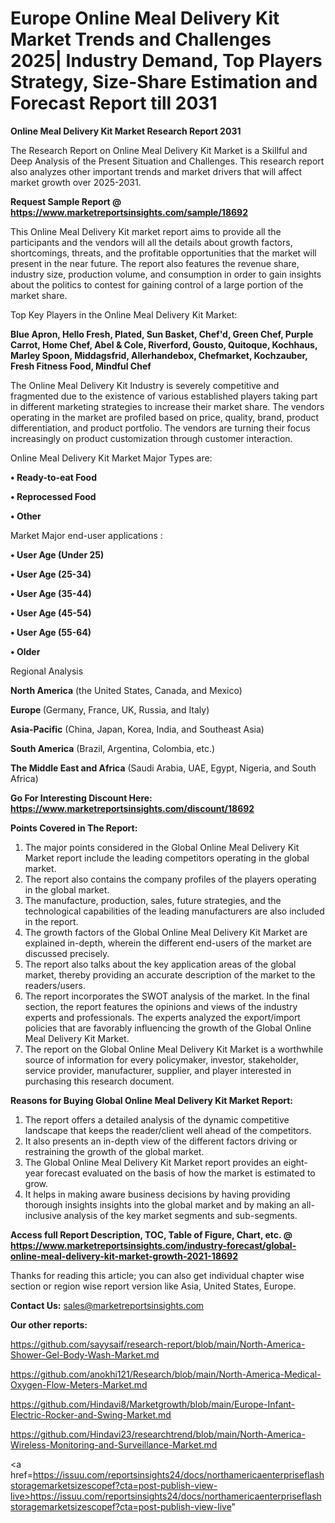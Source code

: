  # Europe Online Meal Delivery Kit Market Trends and Challenges 2025| Industry Demand, Top Players Strategy, Size-Share Estimation and Forecast Report till 2031

<strong>Online Meal Delivery Kit Market Research Report 2031</strong>

The Research Report on Online Meal Delivery Kit Market is a Skillful and Deep Analysis of the Present Situation and Challenges. This research report also analyzes other important trends and market drivers that will affect market growth over 2025-2031.

<strong>Request Sample Report @ <a href=https://www.marketreportsinsights.com/sample/18692>https://www.marketreportsinsights.com/sample/18692</a></strong>

This Online Meal Delivery Kit market report aims to provide all the participants and the vendors will all the details about growth factors, shortcomings, threats, and the profitable opportunities that the market will present in the near future. The report also features the revenue share, industry size, production volume, and consumption in order to gain insights about the politics to contest for gaining control of a large portion of the market share.

Top Key Players in the Online Meal Delivery Kit Market:

<strong>Blue Apron, Hello Fresh, Plated, Sun Basket, Chef'd, Green Chef, Purple Carrot, Home Chef, Abel & Cole, Riverford, Gousto, Quitoque, Kochhaus, Marley Spoon, Middagsfrid, Allerhandebox, Chefmarket, Kochzauber, Fresh Fitness Food, Mindful Chef</strong>

The Online Meal Delivery Kit Industry is severely competitive and fragmented due to the existence of various established players taking part in different marketing strategies to increase their market share. The vendors operating in the market are profiled based on price, quality, brand, product differentiation, and product portfolio. The vendors are turning their focus increasingly on product customization through customer interaction.

Online Meal Delivery Kit Market Major Types are:

<strong>• Ready-to-eat Food

• Reprocessed Food

• Other</strong>

Market Major end-user applications :

<strong>• User Age (Under 25)

• User Age (25-34)

• User Age (35-44)

• User Age (45-54)

• User Age (55-64)

• Older</strong>

Regional Analysis

</u><strong><b>North America</b></strong> (the United States, Canada, and Mexico)

<strong><b>Europe </b></strong>(Germany, France, UK, Russia, and Italy)

<strong><b>Asia-Pacific</b></strong> (China, Japan, Korea, India, and Southeast Asia)

<strong><b>South America</b></strong> (Brazil, Argentina, Colombia, etc.)

<strong><b>The Middle East and Africa</b></strong> (Saudi Arabia, UAE, Egypt, Nigeria, and South Africa)

<strong>Go For Interesting Discount Here: <a href=https://www.marketreportsinsights.com/discount/18692>https://www.marketreportsinsights.com/discount/18692</a></strong>

<strong>Points Covered in The Report:</strong>
<ol>
  <li>The major points considered in the Global Online Meal Delivery Kit Market report include the leading competitors operating in the global market.</li>
  <li>The report also contains the company profiles of the players operating in the global market.</li>
  <li>The manufacture, production, sales, future strategies, and the technological capabilities of the leading manufacturers are also included in the report.</li>
  <li>The growth factors of the Global Online Meal Delivery Kit Market are explained in-depth, wherein the different end-users of the market are discussed precisely.</li>
  <li>The report also talks about the key application areas of the global market, thereby providing an accurate description of the market to the readers/users.</li>
  <li>The report incorporates the SWOT analysis of the market. In the final section, the report features the opinions and views of the industry experts and professionals. The experts analyzed the export/import policies that are favorably influencing the growth of the Global Online Meal Delivery Kit Market.</li>
  <li>The report on the Global Online Meal Delivery Kit Market is a worthwhile source of information for every policymaker, investor, stakeholder, service provider, manufacturer, supplier, and player interested in purchasing this research document.</li>
</ol>
<strong>Reasons for Buying Global Online Meal Delivery Kit Market Report:</strong>

<ol>
  <li>The report offers a detailed analysis of the dynamic competitive landscape that keeps the reader/client well ahead of the competitors.</li>
  <li>It also presents an in-depth view of the different factors driving or restraining the growth of the global market.</li>
  <li>The Global Online Meal Delivery Kit Market report provides an eight-year forecast evaluated on the basis of how the market is estimated to grow.</li>
  <li>It helps in making aware business decisions by having providing thorough insights insights into the global market and by making an all-inclusive analysis of the key market segments and sub-segments.</li>
</ol>
<strong>Access full Report Description, TOC, Table of Figure, Chart, etc. @ <a href=https://www.marketreportsinsights.com/industry-forecast/global-online-meal-delivery-kit-market-growth-2021-18692>https://www.marketreportsinsights.com/industry-forecast/global-online-meal-delivery-kit-market-growth-2021-18692</a></strong>


Thanks for reading this article; you can also get individual chapter wise section or region wise report version like Asia, United States, Europe.

<strong>Contact Us:</strong>
sales@marketreportsinsights.com

<strong>Our other reports:</strong>

<a href=https://github.com/sayysaif/research-report/blob/main/North-America-Shower-Gel-Body-Wash-Market.md>https://github.com/sayysaif/research-report/blob/main/North-America-Shower-Gel-Body-Wash-Market.md</a>

<a href=https://github.com/anokhi121/Research/blob/main/North-America-Medical-Oxygen-Flow-Meters-Market.md>https://github.com/anokhi121/Research/blob/main/North-America-Medical-Oxygen-Flow-Meters-Market.md</a>

<a href=https://github.com/Hindavi8/Marketgrowth/blob/main/Europe-Infant-Electric-Rocker-and-Swing-Market.md>https://github.com/Hindavi8/Marketgrowth/blob/main/Europe-Infant-Electric-Rocker-and-Swing-Market.md</a>

<a href=https://github.com/Hindavi23/researchtrend/blob/main/North-America-Wireless-Monitoring-and-Surveillance-Market.md>https://github.com/Hindavi23/researchtrend/blob/main/North-America-Wireless-Monitoring-and-Surveillance-Market.md</a>

<a href=https://issuu.com/reportsinsights24/docs/northamericaenterpriseflashstoragemarketsizescopef?cta=post-publish-view-live>https://issuu.com/reportsinsights24/docs/northamericaenterpriseflashstoragemarketsizescopef?cta=post-publish-view-live</a>"

